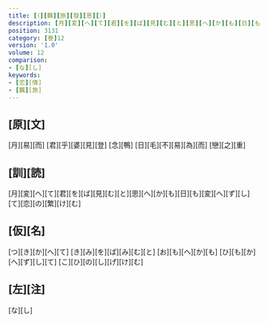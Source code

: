 ```yaml
---
title: [（][羇][旅][發][思][）]
description: [月][変][へ][て][君][を][ば][見][む][と][思][へ][か][も][日][も][変][へ][ず][し][て][恋][の][繁][け][む]
position: 3131
category: [巻]12
version: '1.0'
volume: 12
comparison:
- [な][し]
keywords:
- [恋][情]
- [羈][旅]
---
```


## [原][文]

[月][易][而] [君][乎][婆][見][登] [念][鴨] [日][毛][不][易][為][而] [戀][之][重]

## [訓][読]

[月][変][へ][て][君][を][ば][見][む][と][思][へ][か][も][日][も][変][へ][ず][し][て][恋][の][繁][け][む]

## [仮][名]

[つ][き][か][へ][て] [き][み][を][ば][み][む][と] [お][も][へ][か][も] [ひ][も][か][へ][ず][し][て] [こ][ひ][の][し][げ][け][む]

## [左][注]

[な][し]

